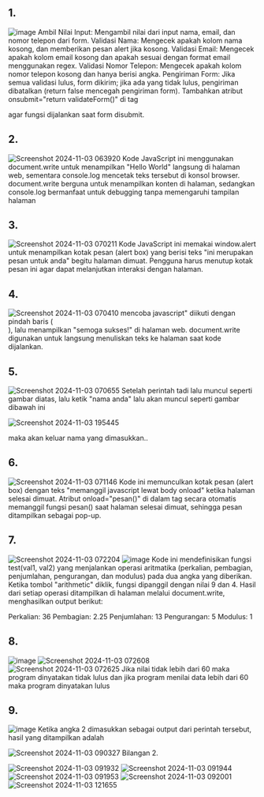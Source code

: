 <h2>1.</h2>

![image](https://github.com/user-attachments/assets/9be23b25-ec28-44fe-b44d-92b47a2adc4d)
Ambil Nilai Input: Mengambil nilai dari input nama, email, dan nomor telepon dari form.
Validasi Nama: Mengecek apakah kolom nama kosong, dan memberikan pesan alert jika kosong.
Validasi Email: Mengecek apakah kolom email kosong dan apakah sesuai dengan format email menggunakan regex.
Validasi Nomor Telepon: Mengecek apakah kolom nomor telepon kosong dan hanya berisi angka.
Pengiriman Form: Jika semua validasi lulus, form dikirim; jika ada yang tidak lulus, pengiriman dibatalkan (return false mencegah pengiriman form).
Tambahkan atribut onsubmit="return validateForm()" di tag <form> agar fungsi dijalankan saat form disubmit.

<h2>2.</h2>

![Screenshot 2024-11-03 063920](https://github.com/user-attachments/assets/c55f264c-1bca-41e2-b735-e1f87c34cba4)
Kode JavaScript ini menggunakan document.write untuk menampilkan "Hello World" langsung di halaman web, sementara console.log mencetak teks tersebut di konsol browser. document.write berguna untuk menampilkan konten di halaman, sedangkan console.log bermanfaat untuk debugging tanpa memengaruhi tampilan halaman
<h2>3.</h2>

![Screenshot 2024-11-03 070211](https://github.com/user-attachments/assets/9001f691-ea7b-4592-be0d-0f6adfa9f5cb)
Kode JavaScript ini memakai window.alert untuk menampilkan kotak pesan (alert box) yang berisi teks "ini merupakan pesan untuk anda" begitu halaman dimuat. Pengguna harus menutup kotak pesan ini agar dapat melanjutkan interaksi dengan halaman.
<h2>4.</h2>

![Screenshot 2024-11-03 070410](https://github.com/user-attachments/assets/aa56e796-0bc7-41c4-8151-3cd609e31eb9)
mencoba javascript" diikuti dengan pindah baris (<br>), lalu menampilkan "semoga sukses!" di halaman web. document.write digunakan untuk langsung menuliskan teks ke halaman saat kode dijalankan.

<h2>5.</h2>

![Screenshot 2024-11-03 070655](https://github.com/user-attachments/assets/5cb9013a-d1dd-4c2a-86a6-0e6848884be2)
Setelah perintah tadi lalu muncul seperti gambar diatas, lalu ketik "nama anda" lalu akan muncul seperti gambar dibawah ini

![Screenshot 2024-11-03 195445](https://github.com/user-attachments/assets/0a8a8868-45df-405e-b695-6925e144f4cc)

maka akan keluar nama yang dimasukkan..

<h2>6.</h2>

![Screenshot 2024-11-03 071146](https://github.com/user-attachments/assets/da12212f-90c0-492c-93f1-1da4924b8e06)
Kode ini memunculkan kotak pesan (alert box) dengan teks "memanggil javascript lewat body onload" ketika halaman selesai dimuat. Atribut onload="pesan()" di dalam tag <body> secara otomatis memanggil fungsi pesan() saat halaman selesai dimuat, sehingga pesan ditampilkan sebagai pop-up.
<h2>7.</h2>

![Screenshot 2024-11-03 072204](https://github.com/user-attachments/assets/789888bb-51a2-407f-b9b9-f67ecb5173f2)
![image](https://github.com/user-attachments/assets/bbbab951-1817-46b4-bb54-4ab858d029ec)
Kode ini mendefinisikan fungsi test(val1, val2) yang menjalankan operasi aritmatika (perkalian, pembagian, penjumlahan, pengurangan, dan modulus) pada dua angka yang diberikan. Ketika tombol "arithmetic" diklik, fungsi dipanggil dengan nilai 9 dan 4. Hasil dari setiap operasi ditampilkan di halaman melalui document.write, menghasilkan output berikut:

Perkalian: 36
Pembagian: 2.25
Penjumlahan: 13
Pengurangan: 5
Modulus: 1
<h2>8.</h2>

![image](https://github.com/user-attachments/assets/f814ccfb-9ed8-4c26-9af6-02b216a5bf73)
![Screenshot 2024-11-03 072608](https://github.com/user-attachments/assets/15946d84-af4e-41da-a92d-7c61532833d2)
![Screenshot 2024-11-03 072625](https://github.com/user-attachments/assets/20369667-1002-4965-b8e3-9db0a4a7f5c0)
Jika nilai tidak lebih dari 60 maka program dinyatakan tidak lulus dan jika program menilai data lebih dari 60 maka program dinyatakan lulus
<h2>9.</h2>

![image](https://github.com/user-attachments/assets/e03b562e-8910-4556-8834-ffb1c9114815)
Ketika angka 2 dimasukkan sebagai output dari perintah tersebut, hasil yang ditampilkan adalah

![Screenshot 2024-11-03 090327](https://github.com/user-attachments/assets/0cf416a7-edc8-433f-9e6d-5aa89737abc8)
Bilangan 2.

![Screenshot 2024-11-03 091932](https://github.com/user-attachments/assets/b1dbcdae-ee87-4f70-bd4d-4c00763e9497)
![Screenshot 2024-11-03 091944](https://github.com/user-attachments/assets/a3b0135b-a1e9-4eb4-8555-6ff54acfeeba)
![Screenshot 2024-11-03 091953](https://github.com/user-attachments/assets/20d27203-edfb-4314-8bb6-ab1d5ab0b25f)
![Screenshot 2024-11-03 092001](https://github.com/user-attachments/assets/c669777b-e2f8-47ff-ab7d-76366dd9cc7f)
![Screenshot 2024-11-03 121655](https://github.com/user-attachments/assets/68ab54b4-8bec-48ae-b9c2-b123b70185ad)

